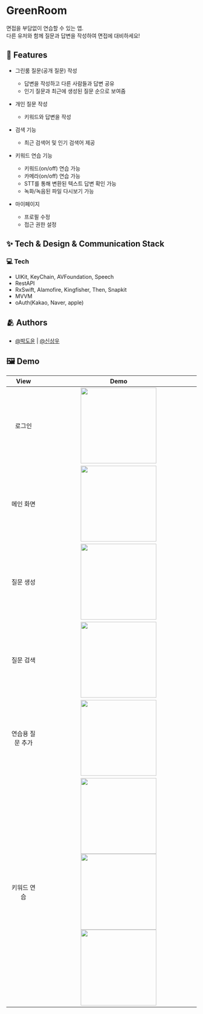 
# GreenRoom

면접을 부담없이 연습할 수 있는 앱.<br/>
다른 유저와 함께 질문과 답변을 작성하여 면접에 대비하세요!


## :pushpin: Features

- 그린룸 질문(공개 질문) 작성
  - 답변을 작성하고 다른 사람들과 답변 공유
  - 인기 질문과 최근에 생성된 질문 순으로 보여줌
- 개인 질문 작성
  - 키워드와 답변을 작성
- 검색 기능
  - 최근 검색어 및 인기 검색어 제공
- 키워드 연습 기능
  - 키워드(on/off) 연습 가능
  - 카메라(on/off) 연습 가능
  - STT를 통해 변환된 텍스트 답변 확인 가능
  - 녹화/녹음된 파일 다시보기 가능

- 마이페이지
  - 프로필 수정
  - 접근 권한 설정


## :sparkles: Tech & Design & Communication   Stack

### 💻 Tech
- UIKit, KeyChain, AVFoundation, Speech
- RestAPI
- RxSwift, Alamofire, Kingfisher, Then, Snapkit
- MVVM
- oAuth(Kakao, Naver, apple)

## :people_hugging: Authors

- [@박도윤](https://www.github.com/d0yvn) | [@신상우](https://www.github.com/jayden000106) 

## :framed_picture: Demo
| View | Demo |
|:---:|:---:|
|로그인|<img src="https://user-images.githubusercontent.com/61108853/205600302-447ff95e-bc88-4293-8511-15c9640c29a7.gif" width="200"/>|
|메인 화면|<img src="https://user-images.githubusercontent.com/77266017/205490445-43725ea9-34f8-4245-89af-9094746bd70e.gif" width="200"/>|
|질문 생성|<img src="https://user-images.githubusercontent.com/77266017/205490530-072ec123-68bd-493a-b310-7e124d6e228c.gif" width="200"/>|
|질문 검색|<img src="https://user-images.githubusercontent.com/77266017/205490708-c5741574-4a88-4a26-a53f-a49bb07b50c3.gif" width="200"/>|
|연습용 질문 추가|<img src="https://user-images.githubusercontent.com/61108853/205602707-b24d1952-116e-431e-aed7-e942cda820bf.gif" width="200"/>|
|키워드 연습|<img src="https://user-images.githubusercontent.com/61108853/205604064-6147d8cd-93e1-4101-9b07-61d4c8decaf8.gif" width="200"/><img src="https://user-images.githubusercontent.com/61108853/205605004-e85ca15c-d750-417d-ba51-120f3b97653c.gif" width="200"/><img src="https://user-images.githubusercontent.com/61108853/205605635-daabefbe-7396-4ea6-b032-626896fd5ead.gif" width="200"/>|
